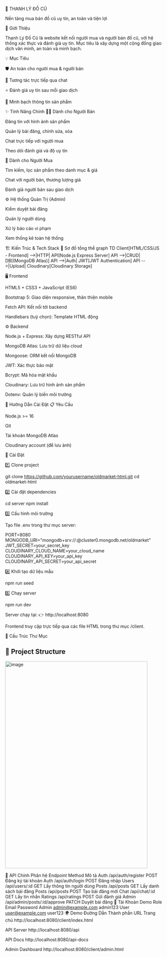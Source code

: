 📘 THANH LÝ ĐỒ CŨ

Nền tảng mua bán đồ cũ uy tín, an toàn và tiện lợi

🧭 Giới Thiệu

Thanh Lý Đồ Cũ là website kết nối người mua và người bán đồ cũ, với hệ thống xác thực và đánh giá uy tín.
Mục tiêu là xây dựng một cộng đồng giao dịch văn minh, an toàn và minh bạch.

💡 Mục Tiêu

🛡️ An toàn cho người mua & người bán

💬 Tương tác trực tiếp qua chat

⭐ Đánh giá uy tín sau mỗi giao dịch

📢 Minh bạch thông tin sản phẩm

✨ Tính Năng Chính
👨‍💼 Dành cho Người Bán

Đăng tin với hình ảnh sản phẩm

Quản lý bài đăng, chỉnh sửa, xóa

Chat trực tiếp với người mua

Theo dõi đánh giá và độ uy tín

🛒 Dành cho Người Mua

Tìm kiếm, lọc sản phẩm theo danh mục & giá

Chat với người bán, thương lượng giá

Đánh giá người bán sau giao dịch

⚙️ Hệ thống Quản Trị (Admin)

Kiểm duyệt bài đăng

Quản lý người dùng

Xử lý báo cáo vi phạm

Xem thống kê toàn hệ thống

🏗️ Kiến Trúc & Tech Stack
🔹 Sơ đồ tổng thể
graph TD
    Client[HTML/CSS/JS - Frontend] -->|HTTP| API[Node.js Express Server]
    API -->|CRUD| DB[(MongoDB Atlas)]
    API -->|Auth| JWT[JWT Authentication]
    API -->|Upload| Cloudinary[Cloudinary Storage]

🖥️ Frontend

HTML5 + CSS3 + JavaScript (ES6)

Bootstrap 5: Giao diện responsive, thân thiện mobile

Fetch API: Kết nối tới backend

Handlebars (tuỳ chọn): Template HTML động

⚙️ Backend

Node.js + Express: Xây dựng RESTful API

MongoDB Atlas: Lưu trữ dữ liệu cloud

Mongoose: ORM kết nối MongoDB

JWT: Xác thực bảo mật

Bcrypt: Mã hóa mật khẩu

Cloudinary: Lưu trữ hình ảnh sản phẩm

Dotenv: Quản lý biến môi trường

🚀 Hướng Dẫn Cài Đặt
📋 Yêu Cầu

Node.js >= 16

Git

Tài khoản MongoDB Atlas

Cloudinary account (để lưu ảnh)

🔧 Cài Đặt

1️⃣ Clone project

git clone https://github.com/yourusername/oldmarket-html.git
cd oldmarket-html


2️⃣ Cài đặt dependencies

cd server
npm install


3️⃣ Cấu hình môi trường

Tạo file .env trong thư mục server:

PORT=8080
MONGODB_URI="mongodb+srv://<username>:<password>@cluster0.mongodb.net/oldmarket"
JWT_SECRET=your_secret_key
CLOUDINARY_CLOUD_NAME=your_cloud_name
CLOUDINARY_API_KEY=your_api_key
CLOUDINARY_API_SECRET=your_api_secret


4️⃣ Khởi tạo dữ liệu mẫu

npm run seed


5️⃣ Chạy server

npm run dev


Server chạy tại:
👉 http://localhost:8080

Frontend truy cập trực tiếp qua các file HTML trong thư mục /client.

🧱 Cấu Trúc Thư Mục
## 📁 Project Structure
<img width="456" height="661" alt="image" src="https://github.com/user-attachments/assets/3e8bfda0-04ff-4d12-829c-8537c331cfbb" />


🧩 API Chính
Phân hệ	Endpoint	Method	Mô tả
Auth	/api/auth/register	POST	Đăng ký tài khoản
Auth	/api/auth/login	POST	Đăng nhập
Users	/api/users/:id	GET	Lấy thông tin người dùng
Posts	/api/posts	GET	Lấy danh sách bài đăng
Posts	/api/posts	POST	Tạo bài đăng mới
Chat	/api/chat/:id	GET	Lấy tin nhắn
Ratings	/api/ratings	POST	Gửi đánh giá
Admin	/api/admin/posts/:id/approve	PATCH	Duyệt bài đăng
🧪 Tài Khoản Demo
Role	Email	Password
Admin	admin@example.com
	admin123
User	user@example.com
	user123
🌍 Demo Đường Dẫn
Thành phần	URL
Trang chủ	http://localhost:8080/client/index.html

API Server	http://localhost:8080/api

API Docs	http://localhost:8080/api-docs

Admin Dashboard	http://localhost:8080/client/admin.html
